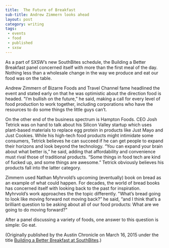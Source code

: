 ```yaml
---
title:  The Future of Breakfast
sub-title: Andrew Zimmern looks ahead
layout: post
category: writing
tags:
 - events
 - food
 - published
 - sxsw
---
```


As a part of SXSW’s new SouthBites schedule, the Building a Better Breakfast panel concerned itself with more than the first meal of the day. Nothing less than a wholesale change in the way we produce and eat our food was on the table.

Andrew Zimmern of Bizarre Foods and Travel Channel fame headlined the event and stated early on that he was optimistic about the direction food is headed. "I’m bullish on the future,” he said, making a call for every level of food production to work together, including corporations who have the resources to do some things the little guys can’t.

On the other end of the business spectrum is Hampton Foods. CEO Josh Tetrick was on hand to talk about his Silicon Valley startup which uses plant-based materials to replace egg protein in products like Just Mayo and Just Cookies. While his high-tech food products might intimidate some consumers, Tetrick believes he can succeed if he can get people to expand their horizons and look beyond the technology. “You can expand your brain about what better is,” he said, adding that affordability and convenience must rival those of traditional products. “Some things in food tech are kind of fucked up, and some things are awesome.” Tetrick obviously believes his products fall into the latter category.

Zimmern used Nathan Myhrvold’s upcoming (eventually) book on bread as an example of what could happen. For decades, the world of bread books has concerned itself with looking back to the past for inspiration. Myhrvold’s work approaches the the topic differently. "What’s bread going to look like moving forward not moving back?” he said, “and I think that’s a brilliant question to be asking about all of our food products: What are we going to do moving forward?"

After a panel discussing a variety of foods, one answer to this question is simple: Go eat.

<!-- <a href="" target="blank">
  <img src="" alt="">
</a> -->

(Originally published by the Austin Chronicle on March 16, 2015 under the title [Building a Better Breakfast at SouthBites](http://www.austinchronicle.com/daily/sxsw/2015-03-16/building-a-better-breakfast-at-southbites/).)